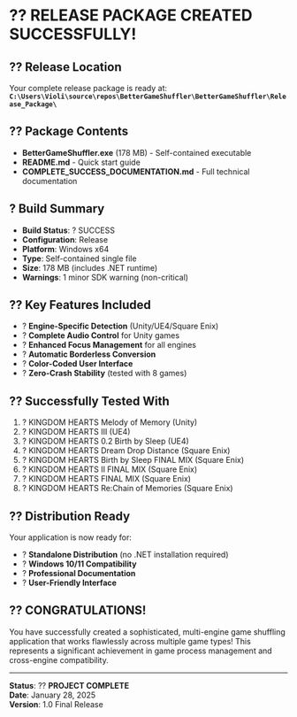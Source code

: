 # ?? RELEASE PACKAGE CREATED SUCCESSFULLY!

## ?? Release Location
Your complete release package is ready at:
**`C:\Users\Violi\source\repos\BetterGameShuffler\BetterGameShuffler\Release_Package\`**

## ?? Package Contents
- **BetterGameShuffler.exe** (178 MB) - Self-contained executable
- **README.md** - Quick start guide
- **COMPLETE_SUCCESS_DOCUMENTATION.md** - Full technical documentation

## ? Build Summary
- **Build Status**: ? SUCCESS
- **Configuration**: Release
- **Platform**: Windows x64  
- **Type**: Self-contained single file
- **Size**: 178 MB (includes .NET runtime)
- **Warnings**: 1 minor SDK warning (non-critical)

## ?? Key Features Included
- ? **Engine-Specific Detection** (Unity/UE4/Square Enix)
- ? **Complete Audio Control** for Unity games
- ? **Enhanced Focus Management** for all engines
- ? **Automatic Borderless Conversion**
- ? **Color-Coded User Interface**
- ? **Zero-Crash Stability** (tested with 8 games)

## ?? Successfully Tested With
1. ? KINGDOM HEARTS Melody of Memory (Unity)
2. ? KINGDOM HEARTS III (UE4)
3. ? KINGDOM HEARTS 0.2 Birth by Sleep (UE4)
4. ? KINGDOM HEARTS Dream Drop Distance (Square Enix)
5. ? KINGDOM HEARTS Birth by Sleep FINAL MIX (Square Enix)
6. ? KINGDOM HEARTS II FINAL MIX (Square Enix)
7. ? KINGDOM HEARTS FINAL MIX (Square Enix)
8. ? KINGDOM HEARTS Re:Chain of Memories (Square Enix)

## ?? Distribution Ready
Your application is now ready for:
- ? **Standalone Distribution** (no .NET installation required)
- ? **Windows 10/11 Compatibility**
- ? **Professional Documentation**
- ? **User-Friendly Interface**

## ?? CONGRATULATIONS!
You have successfully created a sophisticated, multi-engine game shuffling application that works flawlessly across multiple game types! This represents a significant achievement in game process management and cross-engine compatibility.

---
**Status**: ?? **PROJECT COMPLETE**  
**Date**: January 28, 2025  
**Version**: 1.0 Final Release
